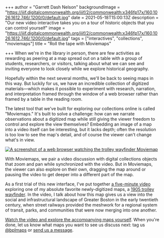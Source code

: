 +++
author = "Garrett Dash Nelson"
backgroundImage = "https://iiif.digitalcommonwealth.org/iiif/2/commonwealth:x346fp17x/160,1026,1612,746/,1200/0/default.jpg"
date = 2021-05-18T15:00:13Z
description = "Our new video interactive takes you on a tour of historic objects that you can control yourself"
image = "https://iiif.digitalcommonwealth.org/iiif/2/commonwealth:x346fp17x/160,1026,1612,746/,1200/0/default.jpg"
tags = ["interactives", "collections", "moviemaps"]
title = "Roll the tape with Moviemaps"

+++
When we're in the library in person, there are few activities as rewarding as peering at a map spread out on a table with a group of students, researchers, or visitors, talking about what we can see and inviting everyone to look closely while we explore historical geography.

Hopefully within the next several months, we'll be back to seeing maps in this way. But luckily for us, we have an incredible collection of digitized materials—which makes it possible to experiment with research, narration, and interpretation framed through the window of a web browser rather than framed by a table in the reading room.

The latest tool that we've built for exploring our collections online is called "Moviemaps." It's built to solve a challenge: how can we narrate observations about a digitized map while still giving the viewer freedom to control and explore the view themselves? Embedding an image of a map into a video itself can be interesting, but it lacks depth; often the resolution is too low to see the map's detail, and of course the viewer can't change what's in view.

<a href="https://geoservices.leventhalmap.org/movie-maps/#trolley-wayfinder">

![A screenshot of a web browser watching the trolley wayfinder Moviemap](/uploads/2021-05-18/moviemaps-screenshot.png)

</a>

With Moviemaps, we pair a video discussion with digital collections objects that zoom and pan while synchronized with the video. But in Moviemaps, the viewer can also explore on their own, dragging the map around or pausing the video to get deeper into a different part of the map.

As a first trial of this new interface, I've put together [a five-minute video](https://geoservices.leventhalmap.org/movie-maps/#trolley-wayfinder) exploring one of my absolute favorite newly-digitized maps, a [1905 trolley wayfinder](https://collections.leventhalmap.org/search/commonwealth:jh343z12j). In the video, I talk about how this map gives us a view into the social and infrastructural landscape of Greater Boston in the early twentieth century, when street railways provided the meshwork for a regional system of transit, parks, and communities that were now merging into one another.

[Watch the video and explore the accompanying maps yourself](https://geoservices.leventhalmap.org/movie-maps/#trolley-wayfinder). When you're done, let us know what maps you want to see us discuss next: tag us [@bplmaps](https://twitter.com/bplmaps) or [send us a message](/about/contact-connect).